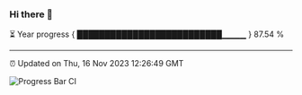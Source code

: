 ### Hi there 👋

⏳ Year progress { ██████████████████████████▁▁▁▁ } 87.54 %

---

⏰ Updated on Thu, 16 Nov 2023 12:26:49 GMT

![Progress Bar CI](https://github.com/liununu/liununu/workflows/Progress%20Bar%20CI/badge.svg)
